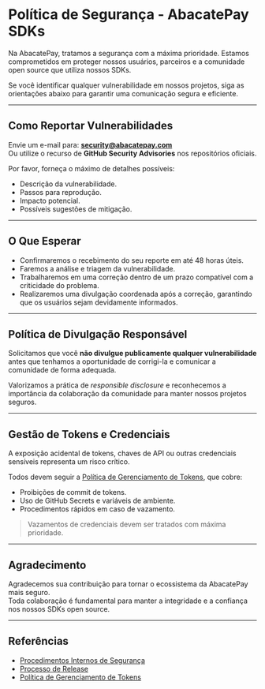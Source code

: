 # Política de Segurança - AbacatePay SDKs

Na AbacatePay, tratamos a segurança com a máxima prioridade. Estamos comprometidos em proteger nossos usuários, parceiros e a comunidade open source que utiliza nossos SDKs.

Se você identificar qualquer vulnerabilidade em nossos projetos, siga as orientações abaixo para garantir uma comunicação segura e eficiente.

---

## Como Reportar Vulnerabilidades

Envie um e-mail para: **security@abacatepay.com**  
Ou utilize o recurso de **GitHub Security Advisories** nos repositórios oficiais.

Por favor, forneça o máximo de detalhes possíveis:

- Descrição da vulnerabilidade.
- Passos para reprodução.
- Impacto potencial.
- Possíveis sugestões de mitigação.

---

## O Que Esperar

- Confirmaremos o recebimento do seu reporte em até 48 horas úteis.
- Faremos a análise e triagem da vulnerabilidade.
- Trabalharemos em uma correção dentro de um prazo compatível com a criticidade do problema.
- Realizaremos uma divulgação coordenada após a correção, garantindo que os usuários sejam devidamente informados.

---

## Política de Divulgação Responsável

Solicitamos que você **não divulgue publicamente qualquer vulnerabilidade** antes que tenhamos a oportunidade de corrigi-la e comunicar a comunidade de forma adequada.

Valorizamos a prática de *responsible disclosure* e reconhecemos a importância da colaboração da comunidade para manter nossos projetos seguros.

---

## Gestão de Tokens e Credenciais

A exposição acidental de tokens, chaves de API ou outras credenciais sensíveis representa um risco crítico.

Todos devem seguir a [Política de Gerenciamento de Tokens](/policies/TOKEN_MANAGEMENT_POLICY.md), que cobre:

- Proibições de commit de tokens.
- Uso de GitHub Secrets e variáveis de ambiente.
- Procedimentos rápidos em caso de vazamento.

> Vazamentos de credenciais devem ser tratados com máxima prioridade.

---

## Agradecimento

Agradecemos sua contribuição para tornar o ecossistema da AbacatePay mais seguro.  
Toda colaboração é fundamental para manter a integridade e a confiança nos nossos SDKs open source.

---

## Referências

- [Procedimentos Internos de Segurança](/internal/SECURITY_CHECKLIST.md)
- [Processo de Release](/maintainers/RELEASE_PROCESS.md)
- [Política de Gerenciamento de Tokens](/policies/TOKEN_MANAGEMENT_POLICY.md)
